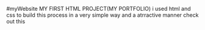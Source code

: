 #myWebsite
MY FIRST HTML PROJECT(MY PORTFOLIO)
i used html and css to build this process in a very simple way and a atrractive manner 
check out this
